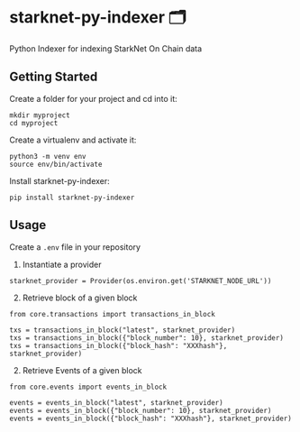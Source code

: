 # starknet-py-indexer 🗂️

Python Indexer for indexing StarkNet On Chain data

## Getting Started

Create a folder for your project and cd into it:

```
mkdir myproject
cd myproject
```

Create a virtualenv and activate it:

```
python3 -m venv env
source env/bin/activate
```

Install starknet-py-indexer:

```
pip install starknet-py-indexer
```

## Usage

Create a `.env` file in your repository

1. Instantiate a provider

```
starknet_provider = Provider(os.environ.get('STARKNET_NODE_URL'))
```

2. Retrieve block of a given block

```
from core.transactions import transactions_in_block

txs = transactions_in_block("latest", starknet_provider)
txs = transactions_in_block({"block_number": 10}, starknet_provider)
txs = transactions_in_block({"block_hash": "XXXhash"}, starknet_provider)
```

2. Retrieve Events of a given block

```
from core.events import events_in_block

events = events_in_block("latest", starknet_provider)
events = events_in_block({"block_number": 10}, starknet_provider)
events = events_in_block({"block_hash": "XXXhash"}, starknet_provider)
```
